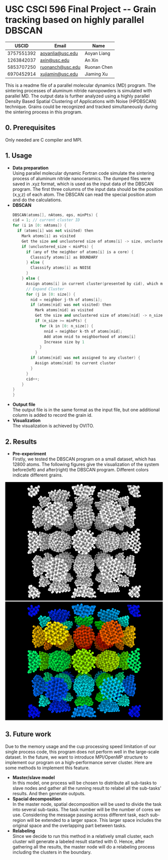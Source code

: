 #  USC CSCI 596 Final Project -- Grain tracking based on highly parallel DBSCAN

| USCID      | Email            | Name        |
| ---------- | ---------------- | ----------- |
| 3757551392 | aoyanlia@usc.edu | Aoyan Liang |
| 1263842037 | axin@usc.edu     | An Xin      |
| 5853707250 | ruonanch@usc.edu | Ruonan Chen |
| 6970452914 | xujiamin@usc.edu | Jiaming Xu  |

This is a readme file of a parallel molecular dynamics (MD) program. The sintering processes of aluminum nitride nanopowders is simulated with parallel MD. The output data is further analyzed using a highly parallel Density Based Spatial Clustering of Applications with Noise (HPDBSCAN) technique. Grains could be recognized and tracked simultaneously during  the sintering process in this program.

## 0. Prerequisites
Only needed are C compiler and MPI.
## 1. Usage
<ul>
  <li><b>Data preparation</b><br>Using parallel molecular dynamic Fortran code simulate the sintering process of aluminum nitride nanoceramics. The dumped files were saved in .xyz format, which is used as the input data of the DBSCAN program. The first three columns of the input data should be the position (x,y,z) of each atom. The DBSCAN can read the special position atom and do the calculations.
  </li>
  <li><b>DBSCAN</b><br>
  

  ```C++
  DBSCAN(atoms[], nAtoms, eps, minPts) {
  cid = 1; // current cluster ID
  for (i in [0: nAtoms]) {
    if (atoms[i] was not visited) then
      Mark atoms[i] as visited
      Get the size and unclustered size of atoms[i] -> size, unclustered_size
      if (unclustered_size < minPts) {
        if (any of the neighbor of atoms[i] is a core) {
          Classsify atoms[i] as BOUNDARY
        } else {
          Classsify atoms[i] as NOISE
        }
      } else {
        Assign atoms[i] in current cluster(presented by cid), which means it is a core
        // Expand Cluster
        for (j in [0: size]) {
          nid = neighbor j-th of atoms[i];
          if (atoms[nid] was not visited) then
            Mark atoms[nid] as visited
            Get the size and unclustered size of atoms[nid] -> n_size, n_unclustered_size
            if (n_size >= minPts) {
              for (k in [0: n_size]) {
                nnid = neighbor k-th of atoms[nid];
                Add atom nnid to neighborhood of atoms[i]
                Increase size by 1
              }
            }
          if (atoms[nid] was not assigned to any cluster) {
            Assign atoms[nid] to current cluster
          }
        }
        cid++;
      }
  }
  }  
  ```

</li>
  <li><b>Output file</b><br>The output file is in the same format as the input file, but one additional column is added to record the grain id. 
  </li>
  <li><b>Visualization</b><br>The visualization is achieved by OVITO.
  </li>
</ul>



## 2. Results
<ul>
  <li><b>Pre-experiment</b><br>
Firstly, we tested the DBSCAN program on a small dataset, which has 12800 atoms. The following figures give the visualization of the system before(left) and after(right) the DBSCAN program. Different colors indicate different grains.</li>
</ul>

<img src="images/before.png" style="width:200; height:200;" />

<img src="images/after.png" style="width:200; height:200;" />



## 3. Future work
Due to the memory usage and the cup processing speed limitation of our single process code,
this program does not perform well in the large-scale dataset. In the future, we want to introduce MPI/OpenMP
structure to implement our program on a high-performance server cluster. Here are some methods to implement this feature.

<ul>
  <li><b>Master/slave model</b><br>
In this model, one process will be chosen to distribute all sub-tasks to slave nodes and
gather all the running result to relabel all the sub-tasks' results. And then generate outputs.
    </li>
 <li><b>Spacial decomposition</b><br>
In the master node, spatial decomposition will be used to divide the task into several sub-tasks.
The task number will be the number of cores we use. Considering the message passing across different task, each sub-region
will be extended to a larger space. This larger space includes the original space and the overlapping part between tasks.
  </li>

<li><b>Relabeling</b><br>
Since we decide to run this method in a relatively small cluster, each cluster will generate a
labeled result started with 0. Hence, after gathering all the results, the master node will do a relabeling process including the clusters in the boundary.
</li>

